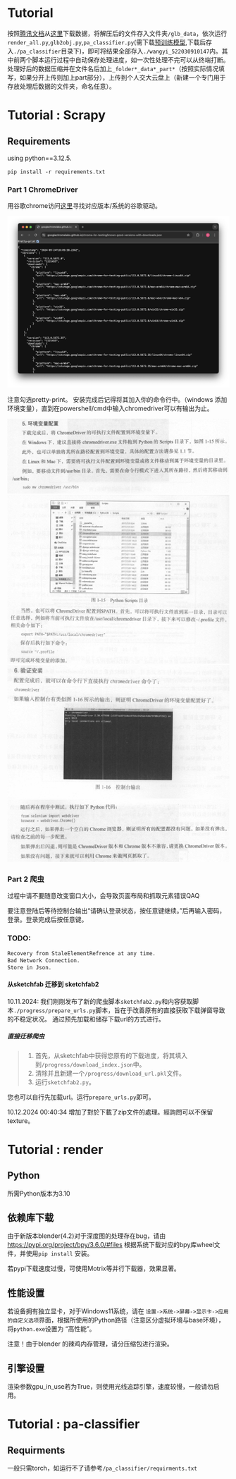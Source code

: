 # Tutorial
按照[腾讯文档](https://docs.qq.com/sheet/DTEVqVFZncXh3RnNk)从[这里](https://jbox.sjtu.edu.cn/l/H108iu)下载数据，将解压后的文件存入文件夹`/glb_data`，依次运行`render_all.py`,`glb2obj.py`,`pa_classifier.py`(需下载[预训练模型](https://jbox.sjtu.edu.cn/l/813FBi),下载后存入`./pa_classifier`目录下)，即可将结果全部存入`./wangyi_522030910147`内。其中前两个脚本运行过程中自动保存处理进度，如一次性处理不完可以从终端打断。处理好后的数据压缩并在文件名后加上`_folder*_data*_part*`（按照实际情况填写，如果分开上传则加上part部分），上传到个人交大云盘上（新建一个专门用于存放处理后数据的文件夹，命名任意）。

# Tutorial : Scrapy

## Requirements
using python==3.12.5.

```bash=
pip install -r requirements.txt
```

### Part 1 ChromeDriver
用谷歌chrome访问[这里](https://googlechromelabs.github.io/chrome-for-testing/known-good-versions-with-downloads.json)寻找对应版本/系统的谷歌驱动。

![alt text](<./assets/1.png>)

注意勾选pretty-print。
安装完成后记得将其加入你的命令行中。（windows 添加环境变量），直到在powershell/cmd中输入chromedriver可以有输出为止。

![alt text](<./assets/2.png>)
![alt text](<./assets/3.png>)
![alt text](<./assets/4.png>)
![alt text](<./assets/5.png>)

### Part 2 爬虫

过程中请不要随意改变窗口大小，会导致页面布局和抓取元素错误QAQ

要注意登陆后等待控制台输出“请确认登录状态，按任意键继续。”后再输入密码，登录。登录完成后按任意键。

### TODO:
    Recovery from StaleElementRefrence at any time.
    Bad Network Connection.
    Store in Json.
    
#### 从sketchfab 迁移到 sketchfab2

10.11.2024: 我们刚刚发布了新的爬虫脚本`sketchfab2.py`和内容获取脚本`./progress/prepare_urls.py`脚本，旨在于改善原有的直接获取下载弹窗导致的不稳定状况。
通过预先加载和储存下载url的方式进行。

##### 直接迁移爬虫

> 1. 首先，从sketchfab中获得您原有的下载进度，将其填入到`/progress/download_index.json`中。
> 2. 清除并且新建一个`/progress/download_url.pkl`文件。
> 3. 运行`sketchfab2.py`。

您也可以自行先加载url。运行`prepare_urls.py`即可。

10.12.2024 00:40:34
增加了對於下載了zip文件的處理。經詢問可以不保留texture。

# Tutorial : render
## Python
所需Python版本为3.10

## 依赖库下载
由于新版本blender(4.2)对于深度图的处理存在bug，请由 https://pypi.org/project/bpy/3.6.0/#files 根据系统下载对应的bpy库wheel文件，并使用`pip install` 安装。

若pypi下载速度过慢，可使用Motrix等并行下载器，效果显著。

## 性能设置
若设备拥有独立显卡，对于Windows11系统，请在 `设置->系统->屏幕->显示卡->应用的自定义选项`界面，根据所使用的Python路径（注意区分虚拟环境与base环境），将`python.exe`设置为 “高性能”。

注意！由于blender 的辣鸡内存管理，请分压缩包进行渲染。

## 引擎设置
渲染参数gpu_in_use若为True，则使用光线追踪引擎，速度较慢，一般请勿启用。

# Tutorial : pa-classifier

## Requirments
一般只需torch，如运行不了请参考`/pa_classifier/requirments.txt`


